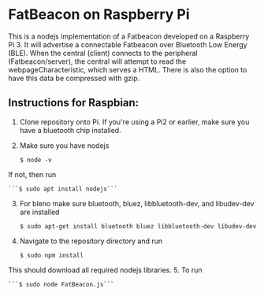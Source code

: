 FatBeacon on Raspberry Pi
=========================

This is a nodejs implementation of a Fatbeacon developed on a Raspberry Pi 3.
It will advertise a connectable Fatbeacon over Bluetooth Low Energy (BLE). 
When the central (client) connects to the peripheral (Fatbeacon/server), the
central will attempt to read the webpageCharacteristic, which serves a HTML.
There is also the option to have this data be compressed with gzip.

Instructions for Raspbian:
--------------------------
1. Clone repository onto Pi. If you're using a Pi2 or earlier, make sure you
have a bluetooth chip installed.
2. Make sure you have nodejs

   ```$ node -v```

If not, then run

    ```$ sudo apt install nodejs```

3. For bleno make sure bluetooth, bluez, libbluetooth-dev, and libudev-dev 
   are installed

   ```$ sudo apt-get install bluetooth bluez libbluetooth-dev libudev-dev```

4. Navigate to the repository directory and run

    ```$ sudo npm install```

This should download all required nodejs libraries.
5. To run

    ```$ sudo node FatBeacon.js```
